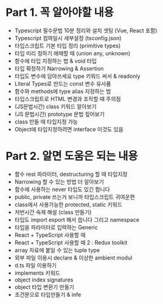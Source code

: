 # Part 1. 꼭 알아야할 내용
- Typescript 필수문법 10분 정리와 설치 셋팅 (Vue, React 포함)
- Typescript 컴파일시 세부설정 (tsconfig.json)
- 타입스크립트 기본 타입 정리 (primitive types)
- 타입 미리 정하기 애매할 때 (union any, unknown)
- 함수에 타입 지정하는 법 & void 타입
- 타입 확정하기 Narrowing & Assertion
- 타입도 변수에 담아쓰세요 type 키워드 써서 & readonly
- Literal Types로 만드는 const 변수 유사품
- 함수와 methods에 type alias 지정하는 법
- 타입스크립트로 HTML 변경과 조작할 때 주의점
- (JS문법시간) class 키워드 알아보기
- (JS 문법시간) prototype 문법 짚어보기
- class 만들 때 타입지정 가능
- Object에 타입지정하려면 interface 이것도 있음

# Part 2. 알면 도움은 되는 내용
- 함수 rest 파라미터, destructuring 할 때 타입지정
- Narrowing 할 수 있는 방법 더 알아보기
- 함수에 사용하는 never 타입도 있긴 합니다
- public, private 쓰는거 보니까 타입스크립트 귀여운편
- class에서 사용가능한 protected, static 키워드
- 저번시간 숙제 해설 (class 만들기)
- 타입도 import export 해서 씁니다 그리고 namespace
- 타입을 파라미터로 입력하는 Generic
- React + TypeScript 사용할 때
- React + TypeScript 사용할 때 2 : Redux toolkit
- array 자료에 붙일 수 있는 tuple type
- 외부 파일 이용시 declare & 이상한 ambient modul
- d.ts 파일 이용하기
- implements 키워드
- object index signatures
- object 타입 변환기 만들기
- 조건문으로 타입만들기 & infe